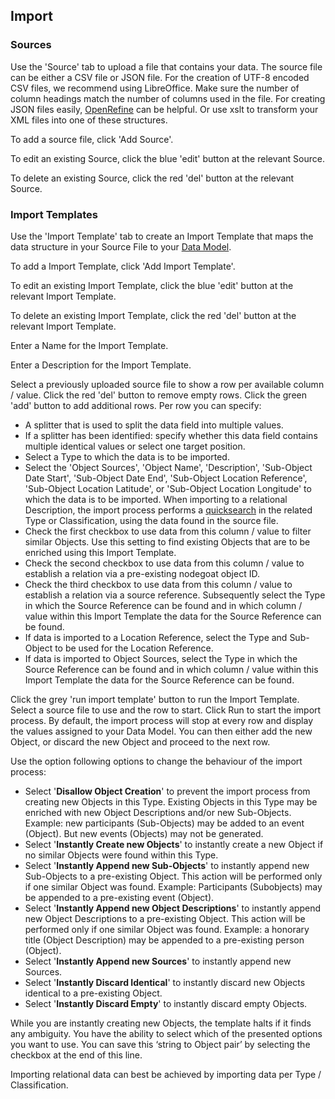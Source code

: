 ## Import

### Sources
Use the 'Source' tab to upload a file that contains your data. The source file can be either a CSV file or JSON file. For the creation of UTF-8 encoded CSV files, we recommend using LibreOffice. Make sure the number of column headings match the number of columns used in the file. For creating JSON files easily, [OpenRefine](http://openrefine.org/) can be helpful. Or use xslt to transform your XML files into one of these structures.

To add a source file, click 'Add Source'.

To edit an existing Source, click the blue 'edit' button at the relevant Source.

To delete an existing Source, click the red 'del' button at the relevant Source.

### Import Templates
Use the 'Import Template' tab to create an Import Template that maps the data structure in your Source File to your [Data Model](/configuration/data_model/README.md). 

To add a Import Template, click 'Add Import Template'.

To edit an existing Import Template, click the blue 'edit' button at the relevant Import Template.

To delete an existing Import Template, click the red 'del' button at the relevant Import Template.

Enter a Name for the Import Template.

Enter a Description for the Import Template.

Select a previously uploaded source file to show a row per available column / value. Click the red 'del' button to remove empty rows. Click the green 'add' button to add additional rows. Per row you can specify:

* A splitter that is used to split the data field into multiple values.
* If a splitter has been identified: specify whether this data field contains multiple identical values or select one target position.
* Select a Type to which the data is to be imported.
* Select the 'Object Sources', 'Object Name', 'Description', 'Sub-Object Date Start', 'Sub-Object Date End', 'Sub-Object Location Reference', 'Sub-Object Location Latitude', or 'Sub-Object Location Longitude' to which the data is to be imported. When importing to a relational Description, the import process performs a [quicksearch](/usage/data_view/README.md#quicksearch) in the related Type or Classification, using the data found in the source file.
* Check the first checkbox to use data from this column / value to filter similar Objects. Use this setting to find existing Objects that are to be enriched using this Import Template.
* Check the second checkbox to use data from this column / value to establish a relation via a pre-existing nodegoat object ID.
* Check the third checkbox to use data from this column / value to establish a relation via a source reference. Subsequently select the Type in which the Source Reference can be found and in which column / value within this Import Template the data for the Source Reference can be found.
* If data is imported to a Location Reference, select the Type and Sub-Object to be used for the Location Reference.
* If data is imported to Object Sources, select the Type in which the Source Reference can be found and in which column / value within this Import Template the data for the Source Reference can be found.

Click the grey 'run import template' button to run the Import Template. Select a source file to use and the row to start. Click Run to start the import process. By default, the import process will stop at every row and display the values assigned to your Data Model. You can then either add the new Object, or discard the new Object and proceed to the next row.

Use the option following options to change the behaviour of the import process:

* Select '**Disallow Object Creation**' to prevent the import process from creating new Objects in this Type. Existing Objects in this Type may be enriched with new Object Descriptions and/or new Sub-Objects. Example: new participants (Sub-Objects) may be added to an event (Object). But new events (Objects) may not be generated.
* Select '**Instantly Create new Objects**' to instantly create a new Object if no similar Objects were found within this Type.
* Select '**Instantly Append new Sub-Objects**' to instantly append new Sub-Objects to a pre-existing Object. This action will be performed only if one similar Object was found. Example: Participants (Subobjects) may be appended to a pre-existing event (Object).
* Select '**Instantly Append new Object Descriptions**' to instantly append new Object Descriptions to a pre-existing Object. This action will be performed only if one similar Object was found. Example: a honorary title (Object Description) may be appended to a pre-existing person (Object).
* Select '**Instantly Append new Sources**' to instantly append new Sources.
* Select '**Instantly Discard Identical**' to instantly discard new Objects identical to a pre-existing Object.
* Select '**Instantly Discard Empty**' to instantly discard empty Objects.

While you are instantly creating new Objects, the template halts if it finds any ambiguity. You have the ability to select which of the presented options you want to use. You can save this ‘string to Object pair’ by selecting the checkbox at the end of this line.

Importing relational data can best be achieved by importing data per Type / Classification.